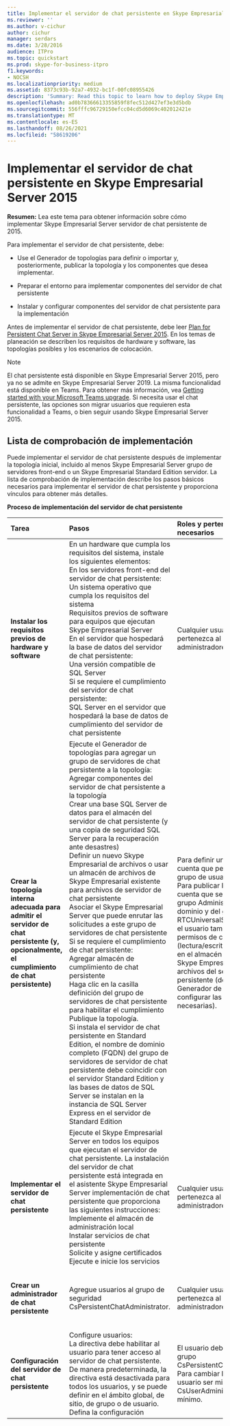 ```yaml
---
title: Implementar el servidor de chat persistente en Skype Empresarial Server 2015
ms.reviewer: ''
ms.author: v-cichur
author: cichur
manager: serdars
ms.date: 3/28/2016
audience: ITPro
ms.topic: quickstart
ms.prod: skype-for-business-itpro
f1.keywords:
- NOCSH
ms.localizationpriority: medium
ms.assetid: 8373c93b-92a7-4932-bc1f-00fc08955426
description: 'Summary: Read this topic to learn how to deploy Skype Empresarial Server 2015 Persistent Chat Server.'
ms.openlocfilehash: ad0b78366613355859f8fec512d427ef3e3d5bdb
ms.sourcegitcommit: 556fffc96729150efcc04cd5d6069c402012421e
ms.translationtype: MT
ms.contentlocale: es-ES
ms.lasthandoff: 08/26/2021
ms.locfileid: "58619206"
---
```

# <a name="deploy-persistent-chat-server-in-skype-for-business-server-2015"></a>Implementar el servidor de chat persistente en Skype Empresarial Server 2015
 
**Resumen:** Lea este tema para obtener información sobre cómo implementar Skype Empresarial Server servidor de chat persistente de 2015.
  
Para implementar el servidor de chat persistente, debe: 
  
- Use el Generador de topologías para definir o importar y, posteriormente, publicar la topología y los componentes que desea implementar.
    
- Preparar el entorno para implementar componentes del servidor de chat persistente
    
- Instalar y configurar componentes del servidor de chat persistente para la implementación
    
Antes de implementar el servidor de chat persistente, debe leer [Plan for Persistent Chat Server in Skype Empresarial Server 2015](../../plan-your-deployment/persistent-chat-server/persistent-chat-server.md). En los temas de planeación se describen los requisitos de hardware y software, las topologías posibles y los escenarios de colocación. 
  
> [!NOTE] 
> El chat persistente está disponible en Skype Empresarial Server 2015, pero ya no se admite en Skype Empresarial Server 2019. La misma funcionalidad está disponible en Teams. Para obtener más información, vea [Getting started with your Microsoft Teams upgrade](/microsoftteams/upgrade-start-here). Si necesita usar el chat persistente, las opciones son migrar usuarios que requieren esta funcionalidad a Teams, o bien seguir usando Skype Empresarial Server 2015. 

## <a name="deployment-checklist"></a>Lista de comprobación de implementación

Puede implementar el servidor de chat persistente después de implementar la topología inicial, incluido al menos Skype Empresarial Server grupo de servidores front-end o un Skype Empresarial Standard Edition servidor. La lista de comprobación de implementación describe los pasos básicos necesarios para implementar el servidor de chat persistente y proporciona vínculos para obtener más detalles.
  
**Proceso de implementación del servidor de chat persistente**

|**Tarea**|**Pasos**|**Roles y pertenencias a grupos necesarios**|**Temas relacionados**|
|:-----|:-----|:-----|:-----|
|**Instalar los requisitos previos de hardware y software** <br/> | En un hardware que cumpla los requisitos del sistema, instale los siguientes elementos: <br/>  En los servidores front-end del servidor de chat persistente: <br/>  Un sistema operativo que cumpla los requisitos del sistema <br/>  Requisitos previos de software para equipos que ejecutan Skype Empresarial Server <br/>  En el servidor que hospedará la base de datos del servidor de chat persistente: <br/>  Una versión compatible de SQL Server <br/>  Si se requiere el cumplimiento del servidor de chat persistente: <br/>  SQL Server en el servidor que hospedará la base de datos de cumplimiento del servidor de chat persistente <br/> |Cualquier usuario que pertenezca al grupo de administradores locales.  <br/> |[Requisitos del servidor para Skype Empresarial Server 2015](../../plan-your-deployment/requirements-for-your-environment/server-requirements.md) <br/> [Requisitos del entorno Skype Empresarial Server 2015](../../plan-your-deployment/requirements-for-your-environment/environmental-requirements.md) <br/> [Requisitos de hardware y software para el servidor de chat persistente en Skype Empresarial Server 2015](../../plan-your-deployment/persistent-chat-server/hardware-and-software-requirements.md) <br/> |
|**Crear la topología interna adecuada para admitir el servidor de chat persistente (y, opcionalmente, el cumplimiento de chat persistente)** <br/> | Ejecute el Generador de topologías para agregar un grupo de servidores de chat persistente a la topología: <br/>  Agregar componentes del servidor de chat persistente a la topología <br/>  Crear una base SQL Server de datos para el almacén del servidor de chat persistente (y una copia de seguridad SQL Server para la recuperación ante desastres) <br/>  Definir un nuevo Skype Empresarial de archivos o usar un almacén de archivos de Skype Empresarial existente para archivos de servidor de chat persistente <br/>  Asociar el Skype Empresarial Server que puede enrutar las solicitudes a este grupo de servidores de chat persistente <br/>  Si se requiere el cumplimiento de chat persistente: <br/>  Agregar almacén de cumplimiento de chat persistente <br/>  Haga clic en la casilla definición del grupo de servidores de chat persistente para habilitar el cumplimiento <br/>  Publique la topología. <br/>  Si instala el servidor de chat persistente en Standard Edition, el nombre de dominio completo (FQDN) del grupo de servidores de servidor de chat persistente debe coincidir con el servidor Standard Edition y las bases de datos de SQL Server se instalan en la instancia de SQL Server Express en el servidor de Standard Edition <br/> |Para definir una topología, una cuenta que pertenezca al grupo de usuarios locales.  <br/> Para publicar la topología, una cuenta que sea miembro del grupo Administradores de dominio y del grupo RTCUniversalServerAdmins, y el usuario también debe tener permisos de control total (lectura/escritura/modificación) en el almacén de archivos de Skype Empresarial para archivos del servidor de chat persistente (de modo que el Generador de topologías pueda configurar las DACL necesarias).  <br/> |[Crear y publicar nueva topología en Skype Empresarial Server 2015](../../deploy/install/create-and-publish-new-topology.md) <br/> [Agregar servidor de chat persistente a la topología Skype Empresarial Server 2015](add-persistent-chat-server.md) <br/> |
|**Implementar el servidor de chat persistente** <br/> | Ejecute el Skype Empresarial Server en todos los equipos que ejecutan el servidor de chat persistente. La instalación del servidor de chat persistente está integrada en el asistente Skype Empresarial Server implementación de chat persistente que proporciona las siguientes instrucciones: <br/>  Implemente el almacén de administración local <br/>  Instalar servicios de chat persistente <br/>  Solicite y asigne certificados <br/>  Ejecute e inicie los servicios <br/> |Cualquier usuario que pertenezca al grupo de administradores locales.  <br/> |[Implementar el servidor de chat persistente en Skype Empresarial Server 2015](deploy-persistent-chat-server.md) <br/> |
|**Crear un administrador de chat persistente** <br/> |Agregue usuarios al grupo de seguridad CsPersistentChatAdministrator.  <br/> |Cualquier usuario que pertenezca al grupo de administradores de dominio.  <br/> |[Crear un administrador de chat persistente en Skype Empresarial Server 2015](create-a-persistent-chat-administrator.md) <br/> |
|**Configuración del servidor de chat persistente** <br/> | Configure usuarios: <br/>  La directiva debe habilitar al usuario para tener acceso al servidor de chat persistente. De manera predeterminada, la directiva está desactivada para todos los usuarios, y se puede definir en el ámbito global, de sitio, de grupo o de usuario. <br/>  Defina la configuración <br/> |El usuario debe pertenecer al grupo CsPersistentChatAdministrator. Para cambiar la directiva, el usuario ser miembro de CsUserAdministrator, como mínimo.  <br/> |[Administrar el servidor de chat persistente en Skype Empresarial Server 2015](../../manage/persistent-chat/persistent-chat.md) <br/> |
   


